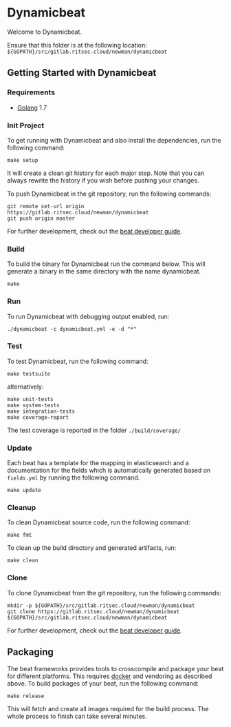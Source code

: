 # Dynamicbeat

Welcome to Dynamicbeat.

Ensure that this folder is at the following location:
`${GOPATH}/src/gitlab.ritsec.cloud/newman/dynamicbeat`

## Getting Started with Dynamicbeat

### Requirements

* [Golang](https://golang.org/dl/) 1.7

### Init Project
To get running with Dynamicbeat and also install the
dependencies, run the following command:

```
make setup
```

It will create a clean git history for each major step. Note that you can always rewrite the history if you wish before pushing your changes.

To push Dynamicbeat in the git repository, run the following commands:

```
git remote set-url origin https://gitlab.ritsec.cloud/newman/dynamicbeat
git push origin master
```

For further development, check out the [beat developer guide](https://www.elastic.co/guide/en/beats/libbeat/current/new-beat.html).

### Build

To build the binary for Dynamicbeat run the command below. This will generate a binary
in the same directory with the name dynamicbeat.

```
make
```


### Run

To run Dynamicbeat with debugging output enabled, run:

```
./dynamicbeat -c dynamicbeat.yml -e -d "*"
```


### Test

To test Dynamicbeat, run the following command:

```
make testsuite
```

alternatively:
```
make unit-tests
make system-tests
make integration-tests
make coverage-report
```

The test coverage is reported in the folder `./build/coverage/`

### Update

Each beat has a template for the mapping in elasticsearch and a documentation for the fields
which is automatically generated based on `fields.yml` by running the following command.

```
make update
```


### Cleanup

To clean  Dynamicbeat source code, run the following command:

```
make fmt
```

To clean up the build directory and generated artifacts, run:

```
make clean
```


### Clone

To clone Dynamicbeat from the git repository, run the following commands:

```
mkdir -p ${GOPATH}/src/gitlab.ritsec.cloud/newman/dynamicbeat
git clone https://gitlab.ritsec.cloud/newman/dynamicbeat ${GOPATH}/src/gitlab.ritsec.cloud/newman/dynamicbeat
```


For further development, check out the [beat developer guide](https://www.elastic.co/guide/en/beats/libbeat/current/new-beat.html).


## Packaging

The beat frameworks provides tools to crosscompile and package your beat for different platforms. This requires [docker](https://www.docker.com/) and vendoring as described above. To build packages of your beat, run the following command:

```
make release
```

This will fetch and create all images required for the build process. The whole process to finish can take several minutes.
